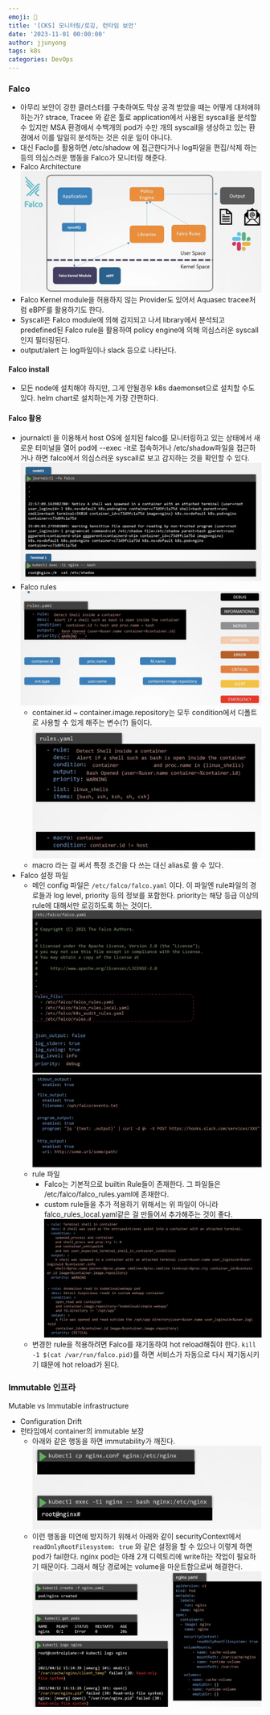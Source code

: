 ```yaml
---
emoji: 🧢
title: '[CKS] 모니터링/로깅, 런타임 보안' 
date: '2023-11-01 00:00:00'
author: jjunyong
tags: k8s
categories: DevOps
---
```


### Falco
- 아무리 보안이 강한 클러스터를 구축하여도 막상 공격 받았을 때는 어떻게 대처애햐 하는가? strace, Tracee 와 같은 툴로 application에서 사용된 syscall을 분석할 수 있지만 MSA 환경에서 수백개의 pod가 수만 개의 syscall을 생상하고 있는 환경에서 이를 일일히 분석하는 것은 쉬운 일이 아니다. 
- 대신 Faclo를 활용하면 /etc/shadow 에 접근한다거나 log파일을 편집/삭제 하는 등의 의심스러운 행동을 Falco가 모니터링 해준다.
- Falco Architecture
![image1](./image1.png)
- Falco Kernel module을 허용하지 않는 Provider도 있어서 Aquasec tracee처럼 eBPF를 활용하기도 한다. 
- Syscall은 Falco module에 의해 감지되고 나서 library에서 분석되고 predefined된 Falco rule을 활용하여 policy engine에 의해 의심스러운 syscall인지 필터링된다. 
- output/alert 는 log파일이나 slack 등으로 나타난다. 

#### Falco install
- 모든 node에 설치해야 하지만, 그게 안될경우 k8s daemonset으로 설치할 수도 있다. helm chart로 설치하는게 가장 간편하다. 

#### Falco 활용
- journalctl 을 이용해서 host OS에 설치된 falco를 모니터링하고 있는 상태에서 새로운 터미널을 열어 pod에 --exec -it로 접속하거나 /etc/shadow파일을 접근하거나 하면 falco에서 의심스러운 syscall로 보고 감지하는 것을 확인할 수 있다.
![image2](./image2.png)
- Falco rules
  ![image3](./image3.png)
  - container.id ~ container.image.repository는 모두 condition에서 디폴트로 사용할 수 있게 해주는 변수(?) 들이다. 
  ![image4](./image4.png)
  - macro 라는 걸 써서 특정 조건을 다 쓰는 대신 alias로 쓸 수 있다. 
- Falco 설정 파일 
  - 메인 config 파일은 `/etc/falco/falco.yaml` 이다. 이 파일엔 rule파일의 경로들과 log level, priority 등의 정보를 포함한다. priority는 해당 등급 이상의 rule에 대해서만 로깅하도록 하는 것이다.
  ![image5](./image5.png)
  ![image6](./image6.png)
  - rule 파일
    - Falco는 기본적으로 builtin Rule들이 존재한다. 그 파일들은 /etc/falco/falco_rules.yaml에 존재한다.
    - custom rule들을 추가 적용하기 위해서는 위 파일이 아니라 falco_rules_local.yaml같은 걸 만들어서 추가해주는 것이 좋다. 
    ![image7](./image7.png)
  - 변경한 rule을 적용하려면 Falco를 재기동하여 hot reload해줘야 한다. 
    `kill -1 $(cat /var/run/falco.pid)`를 하면 서비스가 자동으로 다시 재기동시키기 떄문에 hot reload가 된다. 

### Immutable 인프라
Mutable vs Immutable infrastructure
- Configuration Drift
- 런타임에서 container의 immutable 보장
  - 아래와 같은 행동을 하면 immutability가 깨진다.
    ![image8](./image8.png)
  - 이런 행동을 미연에 방지하기 위해서 아래와 같이 securityContext에서 `readOnlyRootFilesystem: true` 와 같은 설정을 할 수 있으나 이렇게 하면 pod가 fail한다. nginx pod는 아래 2개 디렉토리에 write하는 작업이 필요하기 때문이다. 그래서 해당 경로에는 volume을 마운트함으로써 해결한다. 
    ![image9](./image9.png)
